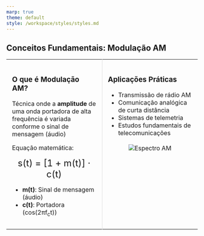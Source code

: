 ```yaml
---
marp: true
theme: default
style: /workspace/styles/styles.md
---
```

## Conceitos Fundamentais: Modulação AM
<table style="width: 100%; border-collapse: collapse;">
  <tr>
    <td style="width: 50%; padding: 15px; vertical-align: top; border-right: 1px solid #ddd;">
      <h3>O que é Modulação AM?</h3>
      <p>Técnica onde a <strong>amplitude</strong> de uma onda portadora de alta frequência é variada conforme o sinal de mensagem (áudio)</p>
      <p>Equação matemática:</p>
      <div style="text-align: center; font-size: 1.5em; margin: 15px 0;">
        s(t) = [1 + m(t)] · c(t)
      </div>
      <ul>
        <li><strong>m(t)</strong>: Sinal de mensagem (áudio)</li>
        <li><strong>c(t)</strong>: Portadora (cos(2πf<sub>c</sub>t))</li>
      </ul>
    </td>
    <td style="width: 50%; padding: 15px; vertical-align: top;">
      <h3>Aplicações Práticas</h3>
      <ul>
        <li>Transmissão de rádio AM</li>
        <li>Comunicação analógica de curta distância</li>
        <li>Sistemas de telemetria</li>
        <li>Estudos fundamentais de telecomunicações</li>
      </ul>
      <div style="margin-top: 20px; text-align: center;">
        <img src="https://www.electronics-notes.com/images/amplitude-modulation-am-spectrum-01.svg" 
             alt="Espectro AM" style="max-width: 80%;">
      </div>
    </td>
  </tr>
</table>
